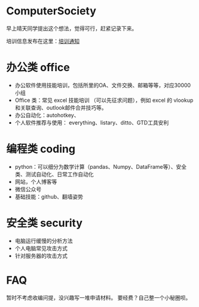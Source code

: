 # ComputerSociety
早上晴天同学提出这个想法，觉得可行，赶紧记录下来。

培训信息发布在这里：[培训通知](/notice)

# 办公类 office
- 办公软件使用技能培训，包括所里的OA、文件交换、邮箱等等，对应30000小组
- Office 类：常见 excel 技能培训 （可以先征求问题），例如 excel 的 vlookup 和关联查询、outlook邮件合并技巧等。
- 办公自动化：autohotkey、
- 个人软件推荐与使用： everything、listary、ditto、GTD工具安利

# 编程类 coding
- python：可以细分为数学计算（pandas、Numpy、DataFrame等）、安全类、测试自动化、日常工作自动化
- 网站，个人博客等
- 微信公众号
- 基础技能：github、翻墙姿势

# 安全类 security
- 电脑运行缓慢的分析方法
- 个人电脑常见攻击方式
- 针对服务器的攻击方式

# FAQ
暂时不考虑收编问提，没兴趣写一堆申请材料。
要经费？自己整一个小秘圈呗。
